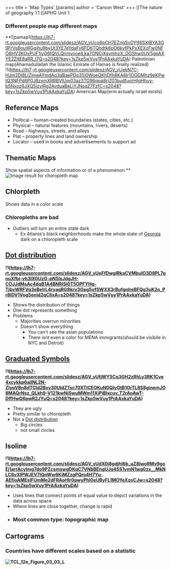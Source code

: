 +++
 title = 'Map Types'
[params]
	author = 'Carson West'
+++
 [[The nature of geography 1.1
 [[APHG Unit 1

### Different people map different maps
**![pamap1(https://lh7-rt.googleusercontent.com/slidesz/AGV_vUco6pCH7EZngSvDYtf6SXlBYA3G9FrVsBouWGgihu9byUt3YE7eYdaFv6FD6TQhdtk6pO6kvfPkPxXEXzFw0NFO8HV3KOxPUF1jyO6fQVLQnmvnoeILka7ONCjXgvmhzX_DGShw0UV5gpAXYE2ZItE8aRR_l7Q=s2048?key=1sZkp5wVuy1PrAAxkaYuDA)
Palestinian map(Ahamadullallah the Islamic Emirate of Hamas is finally realized)
!1(https://lh7-rt.googleusercontent.com/slidesz/AGV_vUekN7C-HJm2Dl8LlZlmeAYmdAq3aBaePDp35I0WoeQKhDfh8KA6lr1OGGMhz9eKPwtQ3NFPd6P0J6zxmXRRBVlUm03az3TG96qpa8rjZG1budfuorHIgHhuy-b5Nxoz6JXQ5izvlRg2AvduaBeLiYJNsqZ7FzfC=s2048?key=1sZkp5wVuy1PrAAxkaYuDA)
American Map(erm actually israel exists)
## Reference Maps
- Political – human-created boundaries (states, cities, etc.)
- Physical – natural features (mountains, rivers, deserts)
- Road – highways, streets, and alleys
- Plat – property lines and land ownership
- Locator – used in books and advertisements to support ad

## Thematic Maps
Show spatial aspects of information or of a phenomenon
**![Image result for choropleth map](https://lh7-rt.googleusercontent.com/slidesz/AGV_vUfa03DO11lr4Z0IJjXH1X0G12M9A5gbjuGY4tl8B0pqzFlAuoWm7_exWfImQCyicsY1yQOIuMW9jbU4to_JR0p8DMRIoAm9Kx8yiBldpl6WIJeNI2KuLCxC3B6KjOF8jKp_fk5L-fA14_ndoLrKx6cNj7lbJi3RIuRCUQ=s2048?key=1sZkp5wVuy1PrAAxkaYuDA)
## Chlorpleth
Shows data in a color scale
### Chloropleths are bad
- Outliers will turn an entire state dark
	- Ex Atlanta's black neighborhoods make the whole state of [Georgia](./../georgia/) dark on a chloropleth scale
## [Dot distribution](./../dot-distribution/)
**!1(https://lh7-rt.googleusercontent.com/slidesz/AGV_vUeFfDwgIRkaCVMbulO3D8PL7qnuXfbi-vh3lXGUzO-pN5IxJdgJH-COJJdMsAc4dqB1A4BNRISl0T5OPFYHq-TjbvWRFVq3eBeIrL4ryaqRG8krv3Gpg5vfSWXX3rBufgnlreBFQg3uK2o_Pr8IDV1Vog5enid2qClIxA=s2048?key=1sZkp5wVuy1PrAAxkaYuDA)**
- Shows the distribution of things
- One dot represents something
- Problems
	- Majorities overrun minorities
	- Doesn't show everything
		- You can't see the asian populations
		- There isnt even a color for MENA immigrants(should be visibile in NYC and Detroit)
## [Graduated Symbols](./../graduated-symbols/)
**!1(https://lh7-rt.googleusercontent.com/slidesz/AGV_vUfjWY5Cq3GH2zRhLy3RK1Cve4xcykkp6ajlNL2N-ZlypVBn8dTCId2Bxy30UIdZTsc70XTICEOKuN0QIyOtB1OrTL8S8ginemJO8MAQrNsz_QLkh9-V121kwNjSwuMWm11XiPiBlxcuv_T2rAoAwT-DffHwQ6pwR2JYuQ=s2048?key=1sZkp5wVuy1PrAAxkaYuDA)**
- They are ugly
- Pretty similar to chloropleth
- Not a [Dot distribution](./../dot-distribution/)
	- Big circles
	- not small circles
## Isoline
**!1(https://lh7-rt.googleusercontent.com/slidesz/AGV_vUdX0j8gdjhl6b_uZ8IwoRMv9goEj1arrAcyImg7do9PZcsmswgDKqC7VNbBEngUJq4SS1vmN1wg0zx__MkNLC6vXlPWJEV7IQnWw6KjMZzgPQro4H7Yu-AEfioAMEslFUmMe2dFRAoHlr0pwyPhl0eUByFL1MOYeXzoCJw=s2048?key=1sZkp5wVuy1PrAAxkaYuDA)**
- Uses lines that connect points of equal value to depict variations in the data across space
- Where lines are close together, change is rapid
- ### Most common type: topographic map
## Cartograms
### Countries have different scales based on a statistic
**![TCL_12e_Figure_03_03_L](https://lh7-rt.googleusercontent.com/slidesz/AGV_vUc1wptMrcXGHlbkkBozam2GW24stSOm3rIDnTuUddhrQ4EhZluK4iVhkET50rKxnUzQo-TXO4M7Fvya3oAkZbJ4VN3Swzkb2ynljZ9lKsiVMTQkAhqnBgM1WG8CWh6Kif8t9JNIFgPNfitwwzhqCfmXgOBftXqJKlRYjA=s2048?key=1sZkp5wVuy1PrAAxkaYuDA)**
